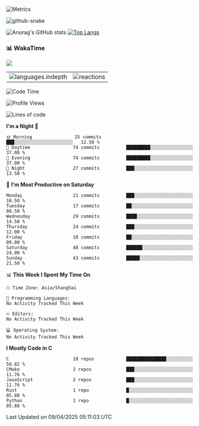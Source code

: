 ![Metrics](https://metrics.lecoq.io/PongKJ?template=classic&base.indepth=true&base=header%2C%20activity%2C%20community%2C%20repositories%2C%20metadata&base.indepth=true&base.hireable=false&base.skip=false&config.timezone=Asia%2FShanghai)

  <!-- Snake Code Contribution Map 贪吃蛇代码贡献图 -->
  <picture>
    <source media="(prefers-color-scheme: dark)" srcset="https://cdn.jsdelivr.net/gh/PongKJ/PongKJ/profile-snake-contrib/github-contribution-grid-snake-dark.svg" />
    <source media="(prefers-color-scheme: light)" srcset="https://cdn.jsdelivr.net/gh/PongKJ/PongKJ/profile-snake-contrib/github-contribution-grid-snake.svg" />
    <img alt="github-snake" src="https://cdn.jsdelivr.net/gh/PongKJ/PongKJ/profile-snake-contrib/github-contribution-grid-snake-dark.svg" />
  </picture>
  
![Anurag's GitHub stats](https://github-readme-stats.vercel.app/api?username=PongKJ&count_private=true&show_icon=true&theme=dark)
[![Top Langs](https://github-readme-stats.vercel.app/api/top-langs/?username=PongKJ&layout=compact)](https://github.com/PongKJ/github-readme-stats)

### 📊 WakaTime

<picture>
  <source
    srcset="https://github-readme-stats.vercel.app/api/wakatime?username=sun0225SUN&layout=compact&text_color=f0f6fc&bg_color=00000000&hide_border=true&hide_title=true"
    media="(prefers-color-scheme: dark)"
  />
  <source
    srcset="https://github-readme-stats.vercel.app/api/wakatime?username=sun0225SUN&layout=compact&text_color=1f2328&bg_color=00000000&hide_border=true&hide_title=true"
    media="(prefers-color-scheme: light)"
  />
  <img src="https://github-readme-stats.vercel.app/api/wakatime?username=sun0225SUN&layout=compact&text_color=f0f6fc&bg_color=00000000&hide_border=true&hide_title=true" />
</picture>

</td></tr>

<tr><td>
<!-- second form 第二个表格 -->
<table>
  <tr>
    <td><img src="https://cdn.jsdelivr.net/gh/PongKJ/PongKJ/github-metrics/languages.indepth.svg" alt="languages.indepth" /></td>
    <td><img src="https://cdn.jsdelivr.net/gh/PongKJ/PongKJ/github-metrics/reactions.svg" alt="reactions" /></td>
  </tr>
</table>


<!--START_SECTION:waka-->
![Code Time](http://img.shields.io/badge/Code%20Time-0%20secs-blue)

![Profile Views](http://img.shields.io/badge/Profile%20Views-115-blue)

![Lines of code](https://img.shields.io/badge/From%20Hello%20World%20I%27ve%20Written-4.4%20million%20lines%20of%20code-blue)

**I'm a Night 🦉** 

```text
🌞 Morning                25 commits          ███░░░░░░░░░░░░░░░░░░░░░░   12.50 % 
🌆 Daytime                74 commits          █████████░░░░░░░░░░░░░░░░   37.00 % 
🌃 Evening                74 commits          █████████░░░░░░░░░░░░░░░░   37.00 % 
🌙 Night                  27 commits          ███░░░░░░░░░░░░░░░░░░░░░░   13.50 % 
```
📅 **I'm Most Productive on Saturday** 

```text
Monday                   21 commits          ███░░░░░░░░░░░░░░░░░░░░░░   10.50 % 
Tuesday                  17 commits          ██░░░░░░░░░░░░░░░░░░░░░░░   08.50 % 
Wednesday                29 commits          ████░░░░░░░░░░░░░░░░░░░░░   14.50 % 
Thursday                 24 commits          ███░░░░░░░░░░░░░░░░░░░░░░   12.00 % 
Friday                   18 commits          ██░░░░░░░░░░░░░░░░░░░░░░░   09.00 % 
Saturday                 48 commits          ██████░░░░░░░░░░░░░░░░░░░   24.00 % 
Sunday                   43 commits          █████░░░░░░░░░░░░░░░░░░░░   21.50 % 
```


📊 **This Week I Spent My Time On** 

```text
🕑︎ Time Zone: Asia/Shanghai

💬 Programming Languages: 
No Activity Tracked This Week

🔥 Editors: 
No Activity Tracked This Week

💻 Operating System: 
No Activity Tracked This Week
```

**I Mostly Code in C** 

```text
C                        10 repos            ███████████████░░░░░░░░░░   58.82 % 
CMake                    2 repos             ███░░░░░░░░░░░░░░░░░░░░░░   11.76 % 
JavaScript               2 repos             ███░░░░░░░░░░░░░░░░░░░░░░   11.76 % 
Rust                     1 repo              █░░░░░░░░░░░░░░░░░░░░░░░░   05.88 % 
Python                   1 repo              █░░░░░░░░░░░░░░░░░░░░░░░░   05.88 % 
```




 Last Updated on 09/04/2025 05:11:03 UTC
<!--END_SECTION:waka-->

</td></tr>

